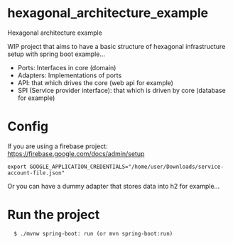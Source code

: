 # hexagonal_architecture_example
Hexagonal architecture example

WIP project that aims to have a basic structure of hexagonal infrastructure setup with spring boot example...

- Ports: Interfaces in core (domain)
- Adapters: Implementations of ports
- API: that which drives the core (web api for example)
- SPI (Service provider interface): that which is driven by core (database for example)



# Config
If you are using a firebase project:
https://firebase.google.com/docs/admin/setup

```
export GOOGLE_APPLICATION_CREDENTIALS="/home/user/Downloads/service-account-file.json"
```
Or you can have a dummy adapter that stores data into h2 for example...

# Run the project
```
  $ ./mvnw spring-boot: run (or mvn spring-boot:run)
```
